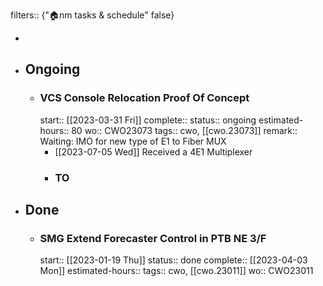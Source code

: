 filters:: {"🏠nm tasks & schedule" false}

-
- ## Ongoing
	- ### VCS Console Relocation Proof Of Concept
	  start:: [[2023-03-31 Fri]] 
	  complete:: 
	  status:: ongoing
	  estimated-hours:: 80
	  wo:: CWO23073
	  tags:: cwo, [[cwo.23073]]
	  remark:: Waiting: IMO for new type of E1 to Fiber MUX
		- [[2023-07-05 Wed]] Received a 4E1 Multiplexer
		- ### TO
- ## Done
	- ### SMG Extend Forecaster Control in PTB NE 3/F
	  start:: [[2023-01-19 Thu]] 
	  status:: done
	  complete:: [[2023-04-03 Mon]] 
	  estimated-hours::
	  tags:: cwo, [[cwo.23011]] 
	  wo:: CWO23011